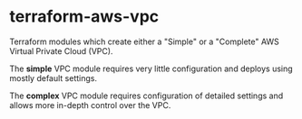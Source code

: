 # terraform-aws-vpc
Terraform modules which create either a "Simple" or a "Complete" AWS Virtual Private Cloud (VPC). 

The **simple** VPC module requires very little configuration and deploys using mostly default settings. 

The **complex** VPC module requires configuration of detailed settings and allows more in-depth control over the VPC.  


